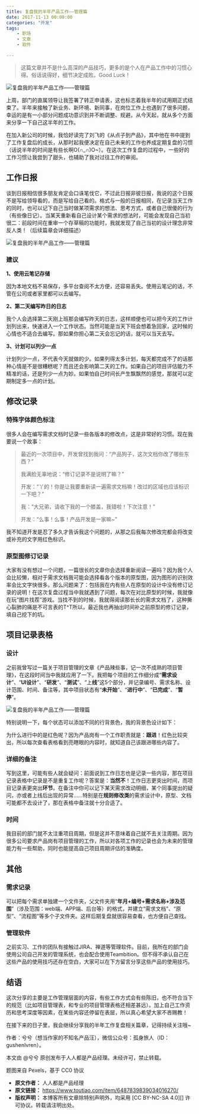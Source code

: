 ```yaml
---
title: 复盘我的半年产品工作——管理篇
date: 2017-11-13 00:00:00
categories: "开发"
tags:
	- 职场
	- 文章
	- 软件

---
```


> 这篇文章并不是什么高深的产品技巧，更多的是个人在产品工作中的习惯心得。俗话说得好，细节决定成败。Good Luck！

![复盘我的半年产品工作——管理篇][BUY6-NNQE-QJIR.jpg]

上周，部门的直属领导让我签署了转正申请表，这也标志着我半年的试用期正式结束了。半年来接触了新业务、新环境、新同事，在岗位工作上也遇到了很多问题，幸运的是有一小部分问题成功意识到并不断调整、规避。从今天起，就从多个方面来分享一下自己这半年的工作。

在加入新公司的时候，我恰好读完了刘飞的《从点子到产品》，其中他在书中提到了工作复盘后的成长，从那时起我便决定在自己未来的工作也养成定期复盘的习惯（话说半年的时间是有些长啊O(∩\_∩)O~）。在这次工作复盘的过程中，一些好的工作习惯让我尝到了甜头，也辅助了我对过往工作的审阅。

## 工作日报 ##

谈到日报相信很多朋友肯定会口诛笔伐它，不过此日报非彼日报，我说的这个日报不是写给领导看的，而是写给自己看的。格式与一般的日报相同，在记录当天工作的同时，也可以记下自己当时做某项需求的想法、思考方式，或者自己很傻的行为（有些像日记）。当某天重新看自己设计某个需求的想法时，可能会发现自己当初很二：前段时间在重审一个存草稿的功能时，我就发现了自己当初的设计理念非常反人类！（后续篇章会详细描述）

![复盘我的半年产品工作——管理篇][IMNM-ZAYI-U7VU.jpg]

### **建议** ###

**1、使用云笔记存储**

因为本地文档不易保存，多平台查阅不太方便，还容易丢失。使用云笔记的话，不管在公司或者家里都可以去编写。

**2、第二天编写昨日的日志**

我个人会选择第二天刚上班那会编写昨天的日志，这样顺便也可以把今天的工作计划列出来，快速进入一个工作状态。当然可能是当天下班会想着急回家，这时候的心情也不适合去编写。那如果你担心第二天会忘记的话，就可以当天去写。

**3、计划可以列少一点**

计划列少一点，不代表今天就做的少。如果列得太多计划，每天都完成不了的话那种心情是不是很糟糕呢？而且还会影响第二天的工作。如果自己的项目评估能力不精准的话，还是列少一点为妙。如果怕自己时间长产生飘飘然的感觉，那就可以定期制定多一点的计划。

## 修改记录 ##

### **特殊字体颜色标注** ###

很多人会在编写需求文档时记录一些各版本的修改点，这是非常好的习惯。现在我要说一个故事：

> 最近的一次项目中，开发曾找到我问：“产品狗子，这次文档你改了哪些东西？”
> 
> 我满脸无辜地说：“修订记录不是说明了嘛？”
> 
> 开发：“丫的！你是让我要重新读一遍需求文档嘛！改过的区域也应该标识一下吧？”
> 
> 我：“大兄弟，请收下我的一个膝盖，我错啦！下次注意！”
> 
> 开发：“么事！么事！产品开发是一家嘛~”

我不知道开发是忍了多久才告诉我这个问题的，从那之后我每次修改完都会将改变或补充的文字用红色标识。

### **原型图修订记录** ###

大家有没有想过一个问题，一篇很长的文章你会选择重新阅读一遍吗？因为我个人会比较懒，相对于需求文档我可能会选择看各个版本的原型图，因为图形的识别效率会比文字快很多。那么问题来了：包括我在内有些人在原型的设计中没有修订记录的说明！在这次复盘过程当中我就遇到了问题，每次在对比原型的时候，我就像在玩“图片找茬”游戏。当找不到的时候，我就得阅读那长长的需求文档了，这种撕心裂肺的痛是不可言表的T^T所以，最近我也再抽出时间补之前原型的修订记录，填自己挖下的坑。

## 项目记录表格 ##

### **设计** ###

之前我曾写过一篇关于项目管理的文章《产品辣些事，记一次不成熟的项目管理》，在这段时间当中我就应用了一下。我把每个项目的工作细分成“**需求设计**”、“**UI设计**”、“**研发**”、“**测试**”、“上**线**”这5个部分，并记录编号、需求名称、设计范围、时间、备注等，其中项目状态有“**未开始**”、“**进行中**”、“**已完成**”、“**暂停**”。

![复盘我的半年产品工作——管理篇][2I2E-NZIQ-BN7V.jpg]

特别说明一下，每个状态可以添加不同的行背景色，我的背景色设计如下：

为什么进行中的是红色呢？因为产品岗有一个工作职责就是：**跟进**！红色比较突出，所以每次查看表格看到亮瞎眼的内容时，就知道自己该跟进哪些内容了。

### **详细的备注** ###

写到这里，可能有些人就会疑问：前面说到工作日志也是记录一些内容，那在项目记录表格中记录是不是重复工作呢？答案是：**当然不**！工作日志更突出时间，而项目记录表更突出**环节**。在备注中你可以记下某天需求改动明细，某个同事提出的疑问，亦或者上线后出现的异常……特别是在**规则修改类**的需求设计中，原型、文档可能都不去设计了，那在表格中备注就十分合适了。

### **时间** ###

我目前的部门就不太注重项目周期，但是这并不意味着自己就不去关注周期。因为很多公司要求产品岗有项目管理的工作，所以对各项工作的记录也会为未来的管理能力有一些帮助，同时也能提高自己项目周期评估的准确度。

## 其他 ##

### **需求记录** ###

可以把每个需求单独建一个文件夹，父文件夹用“**年月+编号+需求名称+涉及范围**”（涉及范围：web端、APP端、后台等）的格式，并建立“需求文档”、“原型”、“流程图”等多个子文件夹。这样后期复盘就很容易查看，也方便自己查找。

### **管理软件** ###

之前实习、工作的团队有接触过JIRA、禅道等管理软件。目前，我所在的部门会使用公司自己开发的管理系统，也会配合使用Teambition。但不得不承认自己在这些产品的使用技巧还存在空白，大家可以在下方留言分享这些产品的使用技巧。

## 结语 ##

这次分享的主要是工作管理层面的内容，有些工作方式会有些陈旧，也不符合当下的规范（比如项目管理表，和专业的项目管理表格还相差甚远）。加上自己工作资历和思考深度等因素，在某些内容还停留在表层，所以真心希望大家不吝赐教！

在接下来的日子里，我会继续分享我的半年工作复盘相关篇章，记得持续关注哦~

作者：兮兮（想当作家的不知名产品汪），微信公众号：孤身旅人（ID：gushenlvren）。

本文由 @兮兮 原创发布于人人都是产品经理。未经许可，禁止转载。

题图来自 Pexels，基于 CC0 协议


[BUY6-NNQE-QJIR.jpg]: /pro/os/crawler/BUY6-NNQE-QJIR.jpg
[IMNM-ZAYI-U7VU.jpg]: /pro/os/crawler/IMNM-ZAYI-U7VU.jpg
[2I2E-NZIQ-BN7V.jpg]: /pro/os/crawler/2I2E-NZIQ-BN7V.jpg
 *  **原文作者：** 人人都是产品经理
 *  **原文链接：** https://www.toutiao.com/item/6487839839034016270/
 *  **版权声明：** 本博客所有文章除特别声明外，均采用 [CC BY-NC-SA 4.0][] 许可协议。转载请注明出处。